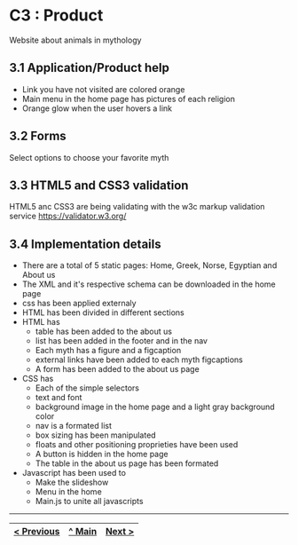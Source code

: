 # C3 : Product

Website about animals in mythology

## 3.1 Application/Product help

- Link you have not visited are colored orange
- Main menu in the home page has pictures of each religion
- Orange glow when the user hovers a link

## 3.2 Forms

Select options to choose your favorite myth

## 3.3 HTML5 and CSS3 validation

HTML5 anc CSS3 are being validating with the w3c markup validation service https://validator.w3.org/

## 3.4 Implementation details
- There are a total of 5 static pages: Home, Greek, Norse, Egyptian and About us
- The XML and it's respective schema can be downloaded in the home page
- css has been applied externaly
- HTML has been divided in different sections
- HTML has
  - table has been added to the about us
  - list has been added in the footer and in the nav
  - Each myth has a figure and a figcaption
  - external links have been added to each myth figcaptions
  - A form has been added to the about us page
- CSS has
  - Each of the simple selectors
  - text and font
  - background image in the home page and a light gray background color
  - nav is a formated list
  - box sizing has been manipulated
  - floats and other positioning proprieties have been used
  - A button is hidden in the home page
  - The table in the about us page has been formated
- Javascript has been used to
  - Make the slideshow
  - Menu in the home
  - Main.js to unite all javascripts

---
[< Previous](c2.md) | [^ Main](../../../) | [Next >](c4.md)
:--- | :---: | ---: 
